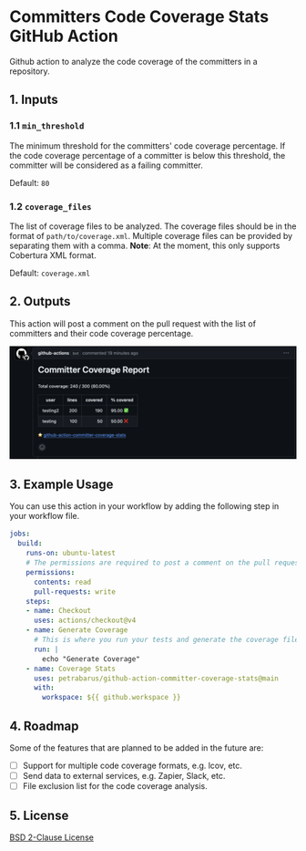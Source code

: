 # Committers Code Coverage Stats GitHub Action
Github action to analyze the code coverage of the committers in a repository.

## 1. Inputs

### 1.1 `min_threshold`

The minimum threshold for the committers' code coverage percentage. If the code coverage percentage of a committer is below this threshold, the committer will be considered as a failing committer.

Default: `80`

### 1.2 `coverage_files`

The list of coverage files to be analyzed. The coverage files should be in the format of `path/to/coverage.xml`. Multiple coverage files can be provided by separating them with a comma.
**Note**: At the moment, this only supports Cobertura XML format.

Default: `coverage.xml`

## 2. Outputs

This action will post a comment on the pull request with the list of committers and their code coverage percentage.

![Comment](./docs/images/README-md-3-output-screenshot.png)

## 3. Example Usage

You can use this action in your workflow by adding the following step in your workflow file.

```yaml
jobs:
  build:
    runs-on: ubuntu-latest
    # The permissions are required to post a comment on the pull request.
    permissions:
      contents: read
      pull-requests: write
    steps:
    - name: Checkout
      uses: actions/checkout@v4
    - name: Generate Coverage
      # This is where you run your tests and generate the coverage files.
      run: |
        echo "Generate Coverage"
    - name: Coverage Stats
      uses: petrabarus/github-action-committer-coverage-stats@main
      with:
        workspace: ${{ github.workspace }}
```

## 4. Roadmap

Some of the features that are planned to be added in the future are:
- [ ] Support for multiple code coverage formats, e.g. lcov, etc.
- [ ] Send data to external services, e.g. Zapier, Slack, etc.
- [ ] File exclusion list for the code coverage analysis.

## 5. License

[BSD 2-Clause License](https://opensource.org/license/bsd-2-clause)